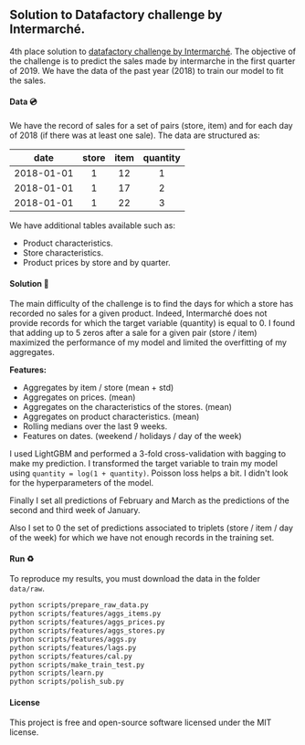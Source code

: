 ## Solution to Datafactory challenge by Intermarché.

4th place solution to [datafactory challenge by Intermarché](https://challenge.datafactory-intermarche.fr/fr/challenge/1/details). The objective of the challenge is to predict the sales made by intermarche in the first quarter of 2019. We have the data of the past year (2018) to train our model to fit the sales.

#### Data 💿

We have the record of sales for a set of pairs (store, item) and for each day of 2018 (if there was at least one sale). The data are structured as:

|    date    | store | item | quantity |
|:----------:|:-----:|:----:|:--------:|
| 2018-01-01 |   1   |  12  |     1    |
| 2018-01-01 |   1   |  17  |     2    |
| 2018-01-01 |   1   |  22  |     3    |


We have additional tables available such as:

- Product characteristics.
- Store characteristics.
- Product prices by store and by quarter.

#### Solution 🤖

The main difficulty of the challenge is to find the days for which a store has recorded no sales for a given product.
Indeed, Intermarché does not provide records for which the target variable (quantity) is equal to 0. I found that adding up to 5 zeros after a sale for a given pair (store / item) maximized the performance of my model and limited the overfitting of my aggregates.

**Features:**

- Aggregates by item / store (mean + std)
- Aggregates on prices. (mean)
- Aggregates on the characteristics of the stores. (mean)
- Aggregates on product characteristics. (mean)
- Rolling medians over the last 9 weeks.
- Features on dates. (weekend / holidays / day of the week)

I used LightGBM and performed a 3-fold cross-validation with bagging to make my prediction. I transformed the target variable to train my model using `quantity = log(1 + quantity)`. Poisson loss helps a bit. I didn't look for the hyperparameters of the model.

Finally I set all predictions of February and March as the predictions of the second and third week of January.

Also I set to 0 the set of predictions associated to triplets (store / item / day of the week) for which we have not enough records in the training set. 

#### Run ♻️

To reproduce my results, you must download the data in the folder `data/raw`.

```sh
python scripts/prepare_raw_data.py
python scripts/features/aggs_items.py
python scripts/features/aggs_prices.py
python scripts/features/aggs_stores.py
python scripts/features/aggs.py 
python scripts/features/lags.py
python scripts/features/cal.py 
python scripts/make_train_test.py
python scripts/learn.py
python scripts/polish_sub.py
```

#### License

This project is free and open-source software licensed under the MIT license.